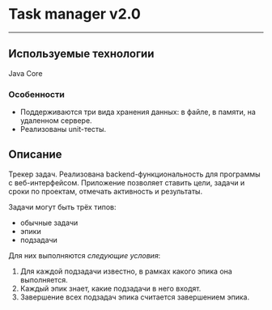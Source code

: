 # Task manager v2.0
---  

## Используемые технологии
Java Core

### Особенности
* Поддерживаются три вида хранения данных: в файле, в памяти, на удаленном сервере. 
* Реализованы unit-тесты.

## Описание
Трекер задач. Реализована backend-функциональность для программы с веб-интерфейсом. Приложение позволяет ставить цели, задачи и сроки по проектам, отмечать активность и результаты.

Задачи могут быть трёх типов:
* обычные задачи
* эпики
* подзадачи

Для них выполняются _следующие условия_:
1. Для каждой подзадачи известно, в рамках какого эпика она выполняется.
2. Каждый эпик знает, какие подзадачи в него входят.
3. Завершение всех подзадач эпика считается завершением эпика.
